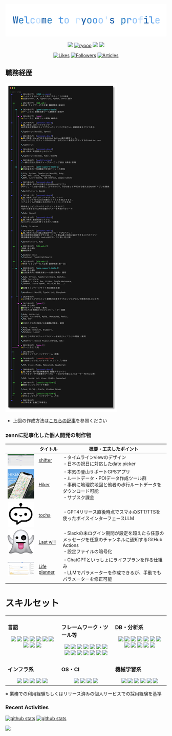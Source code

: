 
![](make-history-git/welcome.svg)

<p align="center"> 
  <a href="http://x.com/ryooo_dev"><img height="20" src="https://img.shields.io/twitter/follow/ryooo_dev?style=flat&logo=x" /></a>
  <a href="https://github.com/ryooo/ryooo/"><img src="https://komarev.com/ghpvc/?username=ryooo" alt="ryooo" /></a>
  <a href="https://github.com/ryooo"><img height="20" src="https://img.shields.io/github/followers/ryooo?label=follow&logo=github&style=flat" /></a>
  <a href="https://github.com/ryooo"><img height="20" src="https://img.shields.io/github/stars/ryooo?logo=github&style=flat" /></a>
</p>


<p align="center">
  <a href="https://zenn.dev/ryooo"><img height="20" src="https://badgen.org/img/zenn/ryooo/likes?style=plastic" alt="Likes" /></a>
  <a href="https://zenn.dev/ryooo"><img height="20" src="https://badgen.org/img/zenn/ryooo/followers?style=plastic" alt="Followers" /></a>
  <a href="https://zenn.dev/ryooo"><img height="20" src="https://badgen.org/img/zenn/ryooo/articles?style=plastic" alt="Articles" /></a>
</p>

## 職務経歴
![resume](make-history-git/out.png)
* 上図の作成方法は[こちらの記事](https://zenn.dev/ryooo/articles/15889cbf22220e)を参照ください

### zennに記事化した個人開発の制作物

|  | タイトル | 概要・工夫したポイント |
| :----: | --- | --- |
| <img src="img/shifter.png" width=200 /> | [shifter](https://zenn.dev/happy_elements/articles/483ec6759549b8) | ・タイムラインviewのデザイン<br />・日本の祝日に対応したdate picker |  |
| <img src="img/hiker.png" width=200 /> | [Hiker](https://zenn.dev/ryooo/articles/358a5ecf9219a6) | ・本気の登山サポートGPSアプリ<br />・ルートデータ・POIデータ作成ツール群<br />・事前に地理院地図と他者の歩行ルートデータをダウンロード可能<br />・サブスク課金 |
| ![](img/tocha.png) | [tocha](https://zenn.dev/ryooo/articles/b22576f62827b4) | ・GPT4リリース直後時点でスマホのSTT/TTSを使ったボイスインターフェースLLM |
| <img src="img/lastwill.png" width=200 /> | [Last will](https://zenn.dev/ryooo/articles/d34f296623a366) | ・Slackの未ログイン期間が設定を超えたら任意のメッセージを任意のチャンネルに通知するGitHub Actions<br />・設定ファイルの暗号化 |
| <img src="img/lifeplanner.png" width=200 /> | [Life planner](https://zenn.dev/ryooo/articles/6fb24bb132759f) | ・ChatGPTといっしょにライフプランを作る仕組み<br />・LLMでパラメーターを作成できるが、手動でもパラメーターを修正可能 |


# スキルセット
<table><tr><td valign="top" width="33%">

### 言語

<div align="center">  
  <img src="https://img.shields.io/badge/Ruby-CC342D?style=for-the-badge&logo=ruby&logoColor=white">
  <img src="https://img.shields.io/badge/TypeScript-007ACC?style=for-the-badge&logo=typescript&logoColor=white">
  <img src="https://img.shields.io/badge/C%23-239120?style=for-the-badge&logo=csharp&logoColor=white">
  <img src="https://img.shields.io/badge/Rust-000000?style=for-the-badge&logo=rust&logoColor=white">
  <img src="https://img.shields.io/badge/Python-FFD43B?style=for-the-badge&logo=python&logoColor=blue"> 
  <img src="https://img.shields.io/badge/PHP-777BB4?style=for-the-badge&logo=php&logoColor=white">

  <img src="https://img.shields.io/badge/Dart-0175C2?style=for-the-badge&logo=dart&logoColor=white">
  <img src="https://img.shields.io/badge/Go-00ADD8?style=for-the-badge&logo=go&logoColor=white">
  <img src="https://img.shields.io/badge/HTML5-E34F26?style=for-the-badge&logo=html5&logoColor=white">
  <img src="https://img.shields.io/badge/JavaScript-323330?style=for-the-badge&logo=javascript&logoColor=F7DF1E">
</div>
</td><td valign="top" width="33%">

### フレームワーク・ツール等

<div align="center">  
  <img src="https://img.shields.io/badge/Unity-100000?style=for-the-badge&logo=unity&logoColor=white">
  <img src="https://img.shields.io/badge/Flutter-02569B?style=for-the-badge&logo=flutter&logoColor=white">
  <img src="https://img.shields.io/badge/React-20232A?style=for-the-badge&logo=react&logoColor=61DAFB">
  <img src="https://img.shields.io/badge/next%20js-000000?style=for-the-badge&logo=nextdotjs&logoColor=white">
  <img src="https://img.shields.io/badge/nuxt%20js-00C58E?style=for-the-badge&logo=nuxtdotjs&logoColor=white">
  <img src="https://img.shields.io/badge/Vue%20js-35495E?style=for-the-badge&logo=vuedotjs&logoColor=4FC08D">
  <img src="https://img.shields.io/badge/Ruby_on_Rails-CC0000?style=for-the-badge&logo=ruby-on-rails&logoColor=white">
  <img src="https://img.shields.io/badge/.NET-512BD4?style=for-the-badge&logo=dotnet&logoColor=white">
  <img src="https://img.shields.io/badge/Deno-white?style=for-the-badge&logo=deno&logoColor=464647">
  <img src="https://img.shields.io/badge/Node%20js-339933?style=for-the-badge&logo=nodedotjs&logoColor=white">
  <img src="https://img.shields.io/badge/fastapi-109989?style=for-the-badge&logo=FASTAPI&logoColor=white">

  <img src="https://img.shields.io/badge/GraphQl-E10098?style=for-the-badge&logo=graphql&logoColor=white">
  <img src="https://img.shields.io/badge/Jest-C21325?style=for-the-badge&logo=jest&logoColor=white">
  <img src="https://img.shields.io/badge/storybook-FF4785?style=for-the-badge&logo=storybook&logoColor=white">
</div>
</td><td valign="top" width="33%">

### DB・分析系

<div align="center">  

  <img src="https://img.shields.io/badge/MySQL-005C84?style=for-the-badge&logo=mysql&logoColor=white">
  <img src="https://img.shields.io/badge/PostgreSQL-316192?style=for-the-badge&logo=postgresql&logoColor=white">
  <img src="https://img.shields.io/badge/Cassandra-1287B1?style=for-the-badge&logo=apache%20cassandra&logoColor=white">
  <img src="https://img.shields.io/badge/redis-%23DD0031.svg?&style=for-the-badge&logo=redis&logoColor=white">
  <img src="https://img.shields.io/badge/Amazon%20DynamoDB-4053D6?style=for-the-badge&logo=Amazon%20DynamoDB&logoColor=white">
  <img src="https://img.shields.io/badge/Elastic_Search-005571?style=for-the-badge&logo=elasticsearch&logoColor=white">
  <img src="https://img.shields.io/badge/MongoDB-4EA94B?style=for-the-badge&logo=mongodb&logoColor=white">
  <img src="https://img.shields.io/badge/Sqlite-003B57?style=for-the-badge&logo=sqlite&logoColor=white">
  <img src="https://img.shields.io/badge/Fluentd-599CD0?style=for-the-badge&logo=fluentd&logoColor=white&labelColor=599CD0">
  <img src="https://img.shields.io/badge/BigQuery-4182f2?style=for-the-badge&logo=googlebigquery&logoColor=white">
  <img src="https://img.shields.io/badge/Metabase-509EE3?style=for-the-badge&logo=metabase&logoColor=fff">
  <img src="https://img.shields.io/badge/Looker%20studio-4182f2?style=for-the-badge&logo=looker&logoColor=white">
</div>
</td></tr>
<tr><td valign="top" width="33%">

### インフラ系

<div align="center">  

  <img src="https://img.shields.io/badge/Amazon_AWS-FF9900?style=for-the-badge&logo=amazon&logoColor=white">
  <img src="https://img.shields.io/badge/Google_Cloud-4285F4?style=for-the-badge&logo=google-cloud&logoColor=white">
  <img src="https://img.shields.io/badge/microsoft%20azure-0089D6?style=for-the-badge&logo=microsoft-azure&logoColor=white">
  <img src="https://img.shields.io/badge/Docker-2CA5E0?style=for-the-badge&logo=docker&logoColor=white">
  <img src="https://img.shields.io/badge/Terraform-7B42BC?style=for-the-badge&logo=terraform&logoColor=white">
</div>

</td><td valign="top" width="33%">

### OS・CI

<div align="center">  

  <img src="https://img.shields.io/badge/Linux-FCC624?style=for-the-badge&logo=linux&logoColor=black">
  <img src="https://img.shields.io/badge/mac%20os-000000?style=for-the-badge&logo=apple&logoColor=white">

  <img src="https://img.shields.io/badge/GitHub_Actions-2088FF?style=for-the-badge&logo=github-actions&logoColor=white">
  <img src="https://img.shields.io/badge/Jenkins-49728B?style=for-the-badge&logo=jenkins&logoColor=white">
</div>
</td><td valign="top" width="33%">


### 機械学習系

<div align="center">  

  <img src="https://img.shields.io/badge/ChatGPT-74aa9c?style=for-the-badge&logo=openai&logoColor=white">
  <img src="https://img.shields.io/badge/Gemini-8E75B2?style=for-the-badge&logo=googlegemini&logoColor=fff">
  <img src="https://img.shields.io/badge/Claude-cd9b7b?style=for-the-badge&logo=anthropic&logoColor=fff">
  <img src="https://img.shields.io/badge/Dify-1d09ff?style=for-the-badge&logo=dify&logoColor=fff">
  <img src="https://img.shields.io/badge/PyTorch-EE4C2C?style=for-the-badge&logo=pytorch&logoColor=white">
  <img src="https://img.shields.io/badge/JDLA%E8%AA%8D%E5%AE%9A%20e%E8%B3%87%E6%A0%BC-c74059?style=for-the-badge&logoColor=white">
</div>
</td></tr></table>

※ 業務での利用経験もしくはリリース済みの個人サービスでの採用経験を基準


### Recent Activities

<p align="left">
  <a href="https://github.com/anuraghazra/github-readme-stats"><img alt="github stats" height="150px" src="https://github-readme-stats-alpha-cyan-91.vercel.app/api?username=ryooo&count_private=true&show_icons=true&custom_title=GitHub%20Stats&hide_border=true&theme=transparent&include_all_commits=true" /></a>
  <a href="https://github.com/DenverCoder1/github-readme-streak-stats"><img alt="github stats" height="150px" src="https://github-readme-streak-stats.herokuapp.com/?user=ryooo&theme=transparent&hide_border=true" /></a>
</p>

[![](http://github-profile-summary-cards.vercel.app/api/cards/profile-details?username=ryooo&theme=transparent)](https://github.com/vn7n24fzkq/github-profile-summary-cards)
